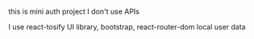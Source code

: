 this is mini auth project 
I don't use APIs 

I use react-tosify UI library, bootstrap, react-router-dom local user data